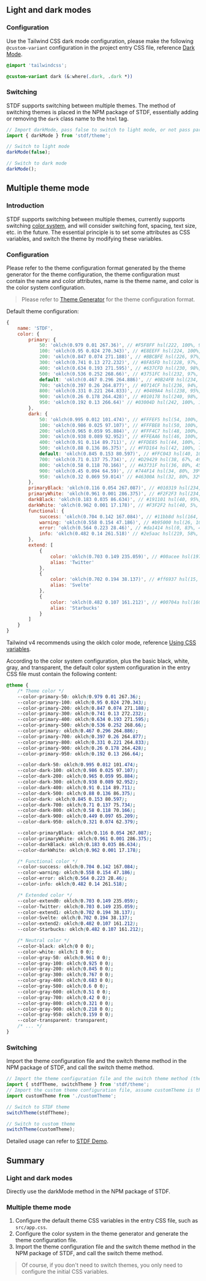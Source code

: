 ## Light and dark modes

### Configuration

Use the Tailwind CSS dark mode configuration, please make the following `@custom-variant` configuration in the project entry CSS file, reference [Dark Mode](https://tailwindcss.com/docs/dark-mode).

```css
@import 'tailwindcss';

@custom-variant dark (&:where(.dark, .dark *))
```

### Switching

STDF supports switching between multiple themes. The method of switching themes is placed in the NPM package of STDF, essentially adding or removing the `dark` class name to the `html` tag.

```javascript
// Import darkMode, pass false to switch to light mode, or not pass parameters or pass true to switch to dark mode.
import { darkMode } from 'stdf/theme';

// Switch to light mode
darkMode(false);

// Switch to dark mode
darkMode();
```

## Multiple theme mode

### Introduction

STDF supports switching between multiple themes, currently supports switching [color system](/guide/color), and will consider switching font, spacing, text size, etc. in the future. The essential principle is to set some attributes as CSS variables, and switch the theme by modifying these variables.

### Configuration

Please refer to the theme configuration format generated by the theme generator for the theme configuration, the theme configuration must contain the name and color attributes, name is the theme name, and color is the color system configuration.

> Please refer to [Theme Generator](/guide/generator) for the theme configuration format.

Default theme configuration:

```javascript
{
	name: 'STDF',
	color: {
		primary: {
			50: 'oklch(0.979 0.01 267.36)', // #F5F8FF hsl(222, 100%, 98%)
			100: 'oklch(0.95 0.024 270.343)', // #E8EEFF hsl(224, 100%, 96%)
			200: 'oklch(0.847 0.074 271.188)', // #BBCBFE hsl(226, 97%, 87%)
			300: 'oklch(0.741 0.13 272.232)', // #8FA5FD hsl(228, 97%, 78%)
			400: 'oklch(0.634 0.193 271.595)', // #637CFD hsl(230, 98%, 69%)
			500: 'oklch(0.536 0.252 268.66)', // #3751FC hsl(232, 97%, 60%)
			default: 'oklch(0.467 0.296 264.886)', // #0B24FB hsl(234, 97%, 51%)
			700: 'oklch(0.397 0.26 264.877)', // #0714CF hsl(236, 94%, 42%)
			800: 'oklch(0.331 0.221 264.833)', // #0409A4 hsl(238, 95%, 33%)
			900: 'oklch(0.26 0.178 264.428)', // #010178 hsl(240, 98%, 24%)
			950: 'oklch(0.192 0.13 266.64)' // #03004D hsl(242, 100%, 15%)
		},
		dark: {
			50: 'oklch(0.995 0.012 101.474)', // #FFFEF5 hsl(54, 100%, 98%)
			100: 'oklch(0.986 0.025 97.107)', // #FFFBE8 hsl(50, 100%, 96%)
			200: 'oklch(0.965 0.059 95.884)', // #FFF4C7 hsl(48, 100%, 89%)
			300: 'oklch(0.938 0.089 92.952)', // #FFEAA6 hsl(46, 100%, 83%)
			400: 'oklch(0.91 0.114 89.711)', // #FFDE85 hsl(44, 100%, 76%)
			500: 'oklch(0.88 0.136 86.375)', // #FFD164 hsl(42, 100%, 70%)
			default: 'oklch(0.845 0.153 80.597)', // #FFC043 hsl(40, 100%, 63%)
			700: 'oklch(0.71 0.137 75.734)', // #D29429 hsl(38, 67%, 49%)
			800: 'oklch(0.58 0.118 70.166)', // #A3731F hsl(36, 80%, 45%)
			900: 'oklch(0.45 0.094 64.59)', // #744F14 hsl(34, 80%, 39%)
			950: 'oklch(0.32 0.069 59.014)' // #46300A hsl(32, 80%, 32%)
		},
		primaryBlack: 'oklch(0.116 0.054 267.087)', // #010319 hsl(234, 95%, 5%)
		primaryWhite: 'oklch(0.961 0.001 286.375)', // #F2F2F3 hsl(234, 5%, 95%)
		darkBlack: 'oklch(0.183 0.035 86.634)', // #191101 hsl(40, 95%, 5%)
		darkWhite: 'oklch(0.962 0.001 17.178)', // #F3F2F2 hsl(40, 5%, 95%)
		functional: {
			success: 'oklch(0.704 0.142 167.084)', // #11bb8d hsl(164, 83%, 40%)
			warning: 'oklch(0.558 0.154 47.186)', // #b95000 hsl(26, 100%, 36%)
			error: 'oklch(0.564 0.223 28.46)', // #da1414 hsl(0, 83%, 47%)
			info: 'oklch(0.482 0.14 261.518)' // #2e5aac hsl(219, 58%, 43%)
		},
		extend: [
			{
				color: 'oklch(0.703 0.149 235.059)', // #00acee hsl(197, 100%, 47%)
				alias: 'Twitter'
			},
			{
				color: 'oklch(0.702 0.194 38.137)', // #ff6937 hsl(15, 100%, 61%)
				alias: 'Svelte'
			},
			{
				color: 'oklch(0.482 0.107 161.212)', // #00704a hsl(160, 100%, 22%)
				alias: 'Starbucks'
			}
		]
	}
}
```

Tailwind v4 recommends using the oklch color mode, reference [Using CSS variables](https://tailwindcss.com/docs/customizing-colors#using-css-variables).

According to the color system configuration, plus the basic black, white, gray, and transparent, the default color system configuration in the entry CSS file must contain the following content:

```css
@theme {
	/* Theme color */
	--color-primary-50: oklch(0.979 0.01 267.36);
	--color-primary-100: oklch(0.95 0.024 270.343);
	--color-primary-200: oklch(0.847 0.074 271.188);
	--color-primary-300: oklch(0.741 0.13 272.232);
	--color-primary-400: oklch(0.634 0.193 271.595);
	--color-primary-500: oklch(0.536 0.252 268.66);
	--color-primary: oklch(0.467 0.296 264.886);
	--color-primary-700: oklch(0.397 0.26 264.877);
	--color-primary-800: oklch(0.331 0.221 264.833);
	--color-primary-900: oklch(0.26 0.178 264.428);
	--color-primary-950: oklch(0.192 0.13 266.64);

	--color-dark-50: oklch(0.995 0.012 101.474);
	--color-dark-100: oklch(0.986 0.025 97.107);
	--color-dark-200: oklch(0.965 0.059 95.884);
	--color-dark-300: oklch(0.938 0.089 92.952);
	--color-dark-400: oklch(0.91 0.114 89.711);
	--color-dark-500: oklch(0.88 0.136 86.375);
	--color-dark: oklch(0.845 0.153 80.597);
	--color-dark-700: oklch(0.71 0.137 75.734);
	--color-dark-800: oklch(0.58 0.118 70.166);
	--color-dark-900: oklch(0.449 0.097 65.209);
	--color-dark-950: oklch(0.321 0.074 62.379);

	--color-primaryBlack: oklch(0.116 0.054 267.087);
	--color-primaryWhite: oklch(0.961 0.001 286.375);
	--color-darkBlack: oklch(0.183 0.035 86.634);
	--color-darkWhite: oklch(0.962 0.001 17.178);

	/* Functional color */
	--color-success: oklch(0.704 0.142 167.084);
	--color-warning: oklch(0.558 0.154 47.186);
	--color-error: oklch(0.564 0.223 28.46);
	--color-info: oklch(0.482 0.14 261.518);

	/* Extended color */
	--color-extend0: oklch(0.703 0.149 235.059);
	--color-Twitter: oklch(0.703 0.149 235.059);
	--color-extend1: oklch(0.702 0.194 38.137);
	--color-Svelte: oklch(0.702 0.194 38.137);
	--color-extend2: oklch(0.482 0.107 161.212);
	--color-Starbucks: oklch(0.482 0.107 161.212);

	/* Neutral color */
	--color-black: oklch(0 0 0);
	--color-white: oklch(1 0 0);
	--color-gray-50: oklch(0.961 0 0);
	--color-gray-100: oklch(0.925 0 0);
	--color-gray-200: oklch(0.845 0 0);
	--color-gray-300: oklch(0.767 0 0);
	--color-gray-400: oklch(0.683 0 0);
	--color-gray-500: oklch(0.6 0 0);
	--color-gray-600: oklch(0.51 0 0);
	--color-gray-700: oklch(0.42 0 0);
	--color-gray-800: oklch(0.321 0 0);
	--color-gray-900: oklch(0.218 0 0);
	--color-gray-950: oklch(0.159 0 0);
	--color-transparent: transparent;
	/* ... */
}
```

### Switching

Import the theme configuration file and the switch theme method in the NPM package of STDF, and call the switch theme method.

```javascript
// Import the theme configuration file and the switch theme method (the NPM package of STDF contains a STDF theme configuration file)
import { stdfTheme, switchTheme } from 'stdf/theme';
// Import the custom theme configuration file, assume customTheme is the custom theme configuration file
import customTheme from './customTheme';

// Switch to STDF theme
switchTheme(stdfTheme);

// Switch to custom theme
switchTheme(customTheme);
```

Detailed usage can refer to [STDF Demo](https://github.com/any-tdf/demo-stdf).

## Summary

### Light and dark modes

Directly use the darkMode method in the NPM package of STDF.

### Multiple theme mode

1. Configure the default theme CSS variables in the entry CSS file, such as `src/app.css`.
2. Configure the color system in the theme generator and generate the theme configuration file.
3. Import the theme configuration file and the switch theme method in the NPM package of STDF, and call the switch theme method.

> Of course, if you don't need to switch themes, you only need to configure the initial CSS variables.
